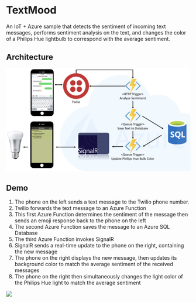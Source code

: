 # TextMood
An IoT + Azure sample that detects the sentiment of incoming text messages, performs sentiment analysis on the text, and changes the color of a Philips Hue lightbulb to correspond with the average sentiment.

## Architecture

![](https://github.com/brminnick/Videos/blob/master/TextMood/TextMoodArchitecture.png)

## Demo

1. The phone on the left sends a text message to the Twilio phone number.
2. Twilio forwards the text message to an Azure Function
3. This first Azure Function determines the sentiment of the message then sends an emoji response back to the phone on the left
4. The second Azure Function saves the message to an Azure SQL Database
5. The third Azure Function invokes SignalR
6. SignalR sends a real-time update to the phone on the right, containing the new message
7. The phone on the right displays the new message, then updates its background color to match the average sentiment of the received messages
8. The phone on the right then simultaneously changes the light color of the Philips Hue light to match the average sentiment

![](https://github.com/brminnick/Videos/blob/master/TextMood/TextMoodGif.gif)
